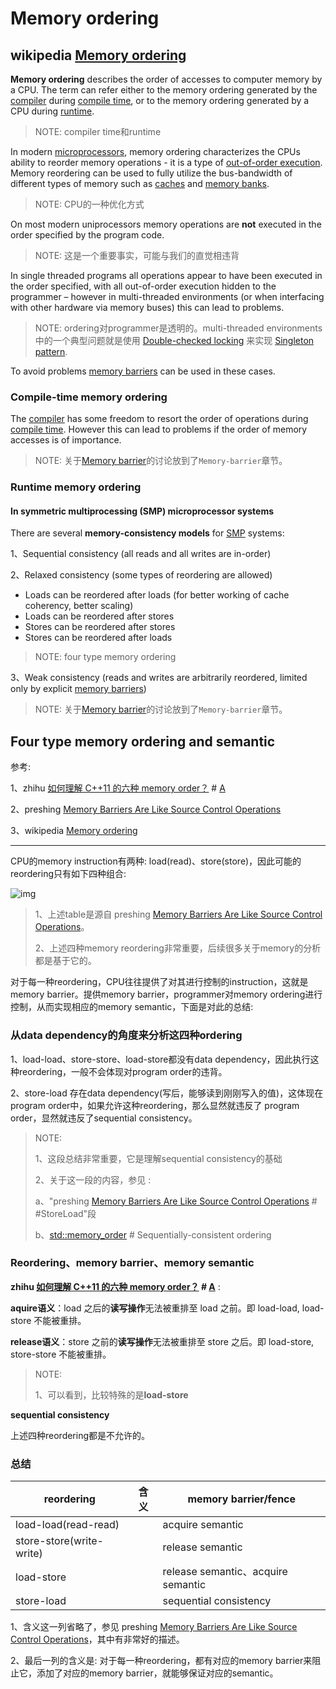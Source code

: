 # Memory ordering

## wikipedia [Memory ordering](https://en.wikipedia.org/wiki/Memory_ordering)

**Memory ordering** describes the order of accesses to computer memory by a CPU. The term can refer either to the memory ordering generated by the [compiler](https://infogalactic.com/info/Compiler) during [compile time](https://infogalactic.com/info/Compile_time), or to the memory ordering generated by a CPU during [runtime](https://infogalactic.com/info/Run_time_(program_lifecycle_phase)).

> NOTE: compiler time和runtime

In modern [microprocessors](https://infogalactic.com/info/Microprocessor), memory ordering characterizes the CPUs ability to reorder memory operations - it is a type of [out-of-order execution](https://infogalactic.com/info/Out-of-order_execution). Memory reordering can be used to fully utilize the bus-bandwidth of different types of memory such as [caches](https://infogalactic.com/info/CPU_cache#Cache_entries) and [memory banks](https://infogalactic.com/info/Memory_bank).

> NOTE: CPU的一种优化方式

On most modern uniprocessors memory operations are **not** executed in the order specified by the program code.

> NOTE: 这是一个重要事实，可能与我们的直觉相违背

In single threaded programs all operations appear to have been executed in the order specified, with all out-of-order execution hidden to the programmer – however in multi-threaded environments (or when interfacing with other hardware via memory buses) this can lead to problems. 

> NOTE: ordering对programmer是透明的。multi-threaded environments中的一个典型问题就是使用 [Double-checked locking](https://infogalactic.com/info/Double-checked_locking) 来实现 [Singleton pattern](https://infogalactic.com/info/Singleton_pattern). 

To avoid problems [memory barriers](https://infogalactic.com/info/Memory_barrier) can be used in these cases.

### Compile-time memory ordering

The [compiler](https://infogalactic.com/info/Compiler) has some freedom to resort the order of operations during [compile time](https://infogalactic.com/info/Compile_time). However this can lead to problems if the order of memory accesses is of importance.

> NOTE: 关于[Memory barrier](https://infogalactic.com/info/Memory_barrier)的讨论放到了`Memory-barrier`章节。



### Runtime memory ordering

#### In symmetric multiprocessing (SMP) microprocessor systems

There are several **memory-consistency models** for [SMP](https://infogalactic.com/info/Symmetric_multiprocessing) systems:

1、Sequential consistency (all reads and all writes are in-order)

2、Relaxed consistency (some types of reordering are allowed)

- Loads can be reordered after loads (for better working of cache coherency, better scaling)
- Loads can be reordered after stores
- Stores can be reordered after stores
- Stores can be reordered after loads

> NOTE: four type memory ordering

3、Weak consistency (reads and writes are arbitrarily reordered, limited only by explicit [memory barriers](https://infogalactic.com/info/Memory_barrier))



> NOTE: 关于[Memory barrier](https://infogalactic.com/info/Memory_barrier)的讨论放到了`Memory-barrier`章节。







## Four type memory ordering and semantic

参考: 

1、zhihu [如何理解 C++11 的六种 memory order？](https://www.zhihu.com/question/24301047) # [A](https://www.zhihu.com/question/24301047/answer/85844428) 

2、preshing [Memory Barriers Are Like Source Control Operations](https://preshing.com/20120710/memory-barriers-are-like-source-control-operations/)

3、wikipedia [Memory ordering](https://en.wikipedia.org/wiki/Memory_ordering)

---



CPU的memory instruction有两种: load(read)、store(store)，因此可能的reordering只有如下四种组合: 

![img](https://preshing.com/images/barrier-types.png)

> 1、上述table是源自 preshing [Memory Barriers Are Like Source Control Operations](https://preshing.com/20120710/memory-barriers-are-like-source-control-operations/)。
>
> 2、上述四种memory reordering非常重要，后续很多关于memory的分析都是基于它的。

对于每一种reordering，CPU往往提供了对其进行控制的instruction，这就是memory barrier。提供memory barrier，programmer对memory ordering进行控制，从而实现相应的memory semantic，下面是对此的总结: 



### 从data dependency的角度来分析这四种ordering

1、load-load、store-store、load-store都没有data dependency，因此执行这种reordering，一般不会体现对program order的违背。

2、store-load 存在data dependency(写后，能够读到刚刚写入的值)，这体现在program order中，如果允许这种reordering，那么显然就违反了 program order，显然就违反了sequential consistency。

> NOTE: 
>
> 1、这段总结非常重要，它是理解sequential consistency的基础
>
> 2、关于这一段的内容，参见 :
>
> a、"preshing [Memory Barriers Are Like Source Control Operations](https://preshing.com/20120710/memory-barriers-are-like-source-control-operations/) # #StoreLoad"段
>
> b、[std::memory_order](https://en.cppreference.com/w/cpp/atomic/memory_order) # Sequentially-consistent ordering



### Reordering、memory barrier、memory semantic



**zhihu [如何理解 C++11 的六种 memory order？](https://www.zhihu.com/question/24301047) # [A](https://www.zhihu.com/question/24301047/answer/85844428)** :

**aquire语义**：load 之后的**读写操作**无法被重排至 load 之前。即 load-load, load-store 不能被重排。

**release语义**：store 之前的**读写操作**无法被重排至 store 之后。即 load-store, store-store 不能被重排。

> NOTE: 
>
> 1、可以看到，比较特殊的是**load-store** 



**sequential consistency**

上述四种reordering都是不允许的。



### 总结

| reordering               | 含义 | memory barrier/fence               |
| ------------------------ | ---- | ---------------------------------- |
| load-load(read-read)     |      | acquire semantic                   |
| store-store(write-write) |      | release semantic                   |
| load-store               |      | release semantic、acquire semantic |
| store-load               |      | sequential consistency             |

1、含义这一列省略了，参见 preshing [Memory Barriers Are Like Source Control Operations](https://preshing.com/20120710/memory-barriers-are-like-source-control-operations/)，其中有非常好的描述。

2、最后一列的含义是: 对于每一种reordering，都有对应的memory barrier来阻止它，添加了对应的memory barrier，就能够保证对应的semantic。